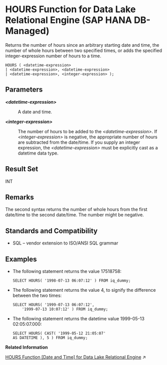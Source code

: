 <!-- loio21c21405d89646019adb537e2ed90796 -->

# HOURS Function for Data Lake Relational Engine \(SAP HANA DB-Managed\)

Returns the number of hours since an arbitrary starting date and time, the number of whole hours between two specified times, or adds the specified integer-expression number of hours to a time.



```
HOURS ( <datetime-expression> 
| <datetime-expression>, <datetime-expression>
| <datetime-expression>, <integer-expression> );
```



<a name="loio21c21405d89646019adb537e2ed90796__section_nld_h4g_trb"/>

## Parameters


<dl>
<dt><b>

*<datetime-expression\>*

</b></dt>
<dd>

A date and time.



</dd><dt><b>

*<integer-expression\>*

</b></dt>
<dd>

The number of hours to be added to the *<datetime-expression\>*. If *<integer-expression\>* is negative, the appropriate number of hours are subtracted from the date/time. If you supply an integer expression, the *<datetime-expression\>* must be explicitly cast as a datetime data type.



</dd>
</dl>



<a name="loio21c21405d89646019adb537e2ed90796__section_byp_h4g_trb"/>

## Result Set

INT



<a name="loio21c21405d89646019adb537e2ed90796__section_amc_34g_trb"/>

## Remarks

The second syntax returns the number of whole hours from the first date/time to the second date/time. The number might be negative.



<a name="loio21c21405d89646019adb537e2ed90796__section_ywp_34g_trb"/>

## Standards and Compatibility

-   SQL – vendor extension to ISO/ANSI SQL grammar



<a name="loio21c21405d89646019adb537e2ed90796__section_fxz_34g_trb"/>

## Examples

-   The following statement returns the value 17518758:

    ```
    SELECT HOURS( '1998-07-13 06:07:12' ) FROM iq_dummy;
    ```

-   The following statement returns the value 4, to signify the difference between the two times:

    ```
    SELECT HOURS( '1999-07-13 06:07:12',
    	'1999-07-13 10:07:12' ) FROM iq_dummy;
    ```

-   The following statement returns the datetime value 1999-05-13 02:05:07.000:

    ```
    SELECT HOURS( CAST( '1999-05-12 21:05:07' 
    AS DATETIME ), 5 ) FROM iq_dummy;
    ```


**Related Information**  


[HOURS Function \[Date and Time\] for Data Lake Relational Engine](https://help.sap.com/viewer/19b3964099384f178ad08f2d348232a9/2024_3_QRC/en-US/a556e14084f210158443b519970bb86d.html "Returns the number of hours since an arbitrary starting date and time, the number of whole hours between two specified times, or adds the specified integer-expression number of hours to a time.") :arrow_upper_right:

